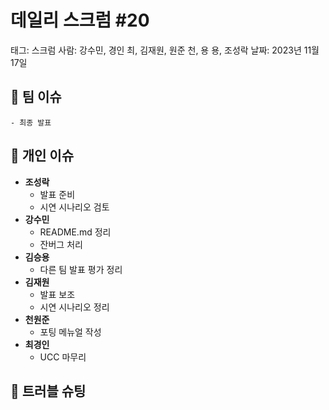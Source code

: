 # 데일리 스크럼 #20

태그: 스크럼
사람: 강수민, 경인 최, 김재원, 원준 천, 용 용, 조성락
날짜: 2023년 11월 17일

## 👥 팀 이슈

```
- 최종 발표
```

## 👤 개인 이슈

- **조성락**
    - 발표 준비
    - 시연 시나리오 검토
- **강수민**
    - README.md 정리
    - 잔버그 처리
- **김승용**
    - 다른 팀 발표 평가 정리
- **김재원**
    - 발표 보조
    - 시연 시나리오 정리
- **천원준**
    - 포팅 메뉴얼 작성
- **최경인**
    - UCC 마무리

## 🚨 트러블 슈팅

```

```